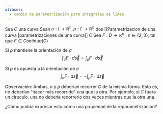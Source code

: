 ```yaml
---
aliases:
  - cambio de parametrización para integrales de línea
---
```

Sea $C$ una curva
Sean $\sigma:I\to\mathbb{R}^n,\rho:I'\to \mathbb{R}^n$ dos [[Parametrizacion de una curva |parametrizaciones de una curva]] $C$
Sea $F: D\to \mathbb{R}^n$ , $n \in \{ 2,3 \}$, tal que $F \in Continua(C)$

Si $\rho$ mantiene la orientación de $\sigma$
$$
\int_{\sigma} F\cdot d\vec{s} = \int_{\rho} F \cdot d\vec{s}
$$

Si $\rho$ es opuesta a la orientación de $\sigma$
$$
\int_{\sigma} F\cdot d\vec{s} = - \int_{\rho} F \cdot d\vec{s}
$$

Observación:
Ambas, $\sigma$ y $\rho$ deberían recorrer $C$ de la misma forma. Esto es, no deberían "hacer más recorrido" una que la otra. Por ejemplo, si $C$ fuera un círuculo, una no debería recorrerlo dos veces mientras que la otra una.

¿Cómo podría expresar esto cómo una propiedad de la reparametrización?
